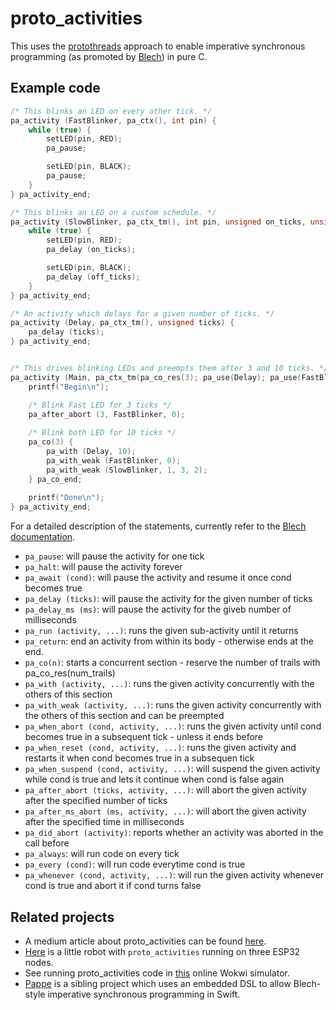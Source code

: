 # proto_activities

This uses the [protothreads](http://dunkels.com/adam/pt/) approach to enable imperative synchronous programming (as promoted by [Blech](https://blech-lang.org/)) in pure C.

## Example code

```C
/* This blinks an LED on every other tick. */
pa_activity (FastBlinker, pa_ctx(), int pin) {
    while (true) {
        setLED(pin, RED);
        pa_pause;

        setLED(pin, BLACK);
        pa_pause;
    }
} pa_activity_end;

/* This blinks an LED on a custom schedule. */
pa_activity (SlowBlinker, pa_ctx_tm(), int pin, unsigned on_ticks, unsigned off_ticks) {
    while (true) {
        setLED(pin, RED);
        pa_delay (on_ticks);

        setLED(pin, BLACK);
        pa_delay (off_ticks);
    }
} pa_activity_end;

/* An activity which delays for a given number of ticks. */
pa_activity (Delay, pa_ctx_tm(), unsigned ticks) {
    pa_delay (ticks);
} pa_activity_end;


/* This drives blinking LEDs and preempts them after 3 and 10 ticks. */
pa_activity (Main, pa_ctx_tm(pa_co_res(3); pa_use(Delay); pa_use(FastBlinker); pa_use(SlowBlinker))) {
    printf("Begin\n");

    /* Blink Fast LED for 3 ticks */
    pa_after_abort (3, FastBlinker, 0);
    
    /* Blink both LED for 10 ticks */
    pa_co(3) {
        pa_with (Delay, 10);
        pa_with_weak (FastBlinker, 0);
        pa_with_weak (SlowBlinker, 1, 3, 2);
    } pa_co_end;
    
    printf("Done\n");
} pa_activity_end;
```

For a detailed description of the statements, currently refer to the [Blech documentation](https://www.blech-lang.org/docs/user-manual/statements).

* `pa_pause`: will pause the activity for one tick
* `pa_halt`: will pause the activity forever
* `pa_await (cond)`: will pause the activity and resume it once cond becomes true
* `pa_delay (ticks)`: will pause the activity for the given number of ticks
* `pa_delay_ms (ms)`: will pause the activity for the giveb number of milliseconds
* `pa_run (activity, ...)`: runs the given sub-activity until it returns
* `pa_return`: end an activity from within its body - otherwise ends at the end.
* `pa_co(n)`: starts a concurrent section - reserve the number of trails with pa_co_res(num_trails)
* `pa_with (activity, ...)`: runs the given activity concurrently with the others of this section
* `pa_with_weak (activity, ...)`: runs the given activity concurrently with the others of this section and can be preempted
* `pa_when_abort (cond, activity, ...)`: runs the given activity until cond becomes true in a subsequent tick - unless it ends before
* `pa_when_reset (cond, activity, ...)`: runs the given activity and restarts it when cond becomes true in a subsequen tick
* `pa_when_suspend (cond, activity, ...)`: will suspend the given activity while cond is true and lets it continue when cond is false again
* `pa_after_abort (ticks, activity, ...)`: will abort the given activity after the specified number of ticks
* `pa_after_ms_abort (ms, activity, ...)`: will abort the given activity after the specified time in milliseconds
* `pa_did_abort (activity)`: reports whether an activity was aborted in the call before
* `pa_always`: will run code on every tick
* `pa_every (cond)`: will run code everytime cond is true
* `pa_whenever (cond, activity, ...)`: will run the given activity whenever cond is true and abort it if cond turns false

## Related projects

* A medium article about proto_activities can be found [here](https://medium.com/@zauberei02_ruhigste/boosting-embedded-real-time-productivity-with-imperative-synchronous-programming-22aa2eb38414).
* [Here](https://github.com/frameworklabs/ego) is a little robot with `proto_activities` running on three ESP32 nodes.
* See running proto_activities code in [this](https://wokwi.com/projects/385178429273730049) online Wokwi simulator. 
* [Pappe](https://github.com/frameworklabs/Pappe) is a sibling project which uses an embedded DSL to allow Blech-style imperative synchronous programming in Swift.

